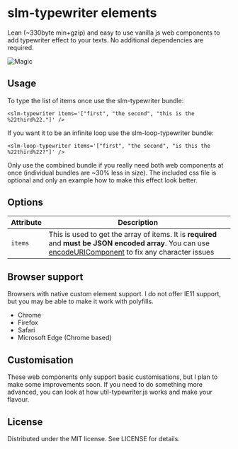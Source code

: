 # slm-typewriter elements

Lean (~330byte min+gzip) and easy to use vanilla js web components to add typewriter effect to your texts. No additional dependencies are required.

![Magic](https://c.tenor.com/wn2_Qq6flogAAAAC/magical-magic.gif)

## Usage

To type the list of items once use the slm-typewriter bundle:

`<slm-typewriter items='["first", "the second", "this is the %22third%22."]' />`

If you want it to be an infinite loop use the slm-loop-typewriter bundle:

`<slm-loop-typewriter items='["first", "the second", "is this the %22third%22?"]' />`

Only use the combined bundle if you really need both web components at once (individual bundles are ~30% less in size). The included css file is optional and only an example how to make this effect look better.

## Options

| Attribute | Description                                                                                                                                                                                                                                                      |
| --------- | ---------------------------------------------------------------------------------------------------------------------------------------------------------------------------------------------------------------------------------------------------------------- |
| `items`   | This is used to get the array of items. It is **required** and **must be JSON encoded array**. You can use [encodeURIComponent](https://developer.mozilla.org/en-US/docs/Web/JavaScript/Reference/Global_Objects/encodeURIComponent) to fix any character issues |

## Browser support

Browsers with native custom element support. I do not offer IE11 support, but you may be able to make it work with polyfills.

-   Chrome
-   Firefox
-   Safari
-   Microsoft Edge (Chrome based)

## Customisation

These web components only support basic customisations, but I plan to make some improvements soon. If you need to do something more advanced, you can look at how util-typewriter.js works and make your flavour.

## License

Distributed under the MIT license. See LICENSE for details.
